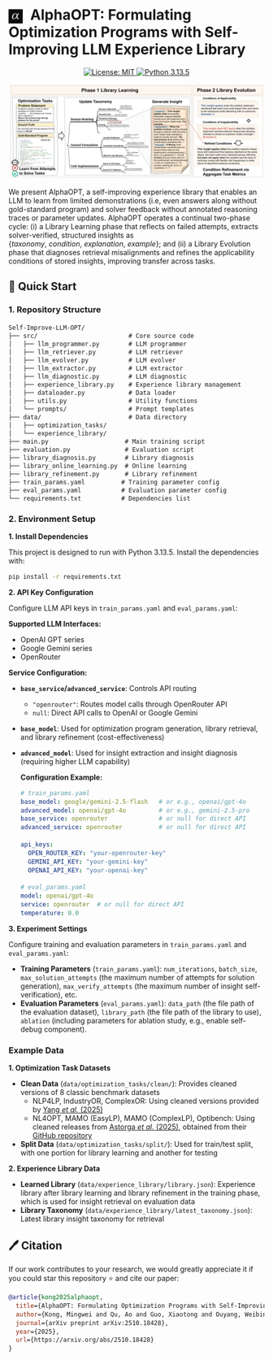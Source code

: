 <h1>
  <img src="figures/logo_alphaopt.png" width="28" alt="AlphaOPT logo"
       style="vertical-align: middle; margin-right: 8px;">
  AlphaOPT: Formulating Optimization Programs with Self-Improving LLM Experience Library
</h1>

<p align="center">
  <a href="https://opensource.org/licenses/MIT">
    <img src="https://img.shields.io/badge/License-MIT-blue.svg" alt="License: MIT">
  </a>
  <a href="https://www.python.org/downloads/">
    <img src="https://img.shields.io/badge/python-3.13.5-blue.svg" alt="Python 3.13.5">
  </a>
</p>

<p align="center"> <img src="figures/framework.png" width="1000px"><br></p>

We present AlphaOPT, a self-improving experience library that enables an LLM to learn from limited demonstrations (i.e, even answers along without gold-standard program) and solver feedback without annotated reasoning traces or parameter updates. AlphaOPT operates a continual two-phase cycle: (i) a Library Learning phase that reflects on failed attempts, extracts solver-verified, structured insights as $\{\textit{taxonomy},\ \textit{condition},\ \textit{explanation},\ \textit{example}\}$; and (ii) a Library Evolution phase that diagnoses retrieval misalignments and refines the applicability conditions of stored insights, improving transfer across tasks. 

## 🚀 Quick Start

### 1. Repository Structure

```
Self-Improve-LLM-OPT/
├── src/                         # Core source code
│   ├── llm_programmer.py        # LLM programmer
│   ├── llm_retriever.py         # LLM retriever
│   ├── llm_evolver.py           # LLM evolver
│   ├── llm_extractor.py         # LLM extractor
│   ├── llm_diagnostic.py        # LLM diagnostic
│   ├── experience_library.py    # Experience library management
│   ├── dataloader.py            # Data loader
│   ├── utils.py                 # Utility functions
│   └── prompts/                 # Prompt templates
├── data/                        # Data directory
│   ├── optimization_tasks/      
│   └── experience_library/      
├── main.py                     # Main training script
├── evaluation.py               # Evaluation script
├── library_diagnosis.py        # Library diagnosis
├── library_online_learning.py  # Online learning
├── library_refinement.py       # Library refinement
├── train_params.yaml          # Training parameter config
├── eval_params.yaml           # Evaluation parameter config
└── requirements.txt           # Dependencies list
```

### 2. Environment Setup 
**1. Install Dependencies**

This project is designed to run with Python 3.13.5. Install the dependencies with:

```bash
pip install -r requirements.txt
```

**2. API Key Configuration**

Configure LLM API keys in `train_params.yaml` and `eval_params.yaml`:

**Supported LLM Interfaces:**
- OpenAI GPT series
- Google Gemini series
- OpenRouter

**Service Configuration:**
- **`base_service`/`advanced_service`**: Controls API routing
  - `"openrouter"`: Routes model calls through OpenRouter API
  - `null`: Direct API calls to OpenAI or Google Gemini
- **`base_model`**: Used for optimization program generation, library retrieval, and library refinement (cost-effectiveness)
- **`advanced_model`**: Used for insight extraction and insight diagnosis (requiring higher LLM capability)

    **Configuration Example:**
    
    ```yaml
    # train_params.yaml
    base_model: google/gemini-2.5-flash   # or e.g., openai/gpt-4o
    advanced_model: openai/gpt-4o         # or e.g., gemini-2.5-pro
    base_service: openrouter              # or null for direct API
    advanced_service: openrouter          # or null for direct API

    api_keys:
      OPEN_ROUTER_KEY: "your-openrouter-key"
      GEMINI_API_KEY: "your-gemini-key"
      OPENAI_API_KEY: "your-openai-key"

    # eval_params.yaml
    model: openai/gpt-4o
    service: openrouter  # or null for direct API
    temperature: 0.0
    ```

**3. Experiment Settings**

Configure training and evaluation parameters in `train_params.yaml` and `eval_params.yaml`:

- **Training Parameters** (`train_params.yaml`): `num_iterations`, `batch_size`, `max_solution_attempts` (the maximum number of attempts for solution generation), `max_verify_attempts` (the maximum number of insight self-verification), etc.
- **Evaluation Parameters** (`eval_params.yaml`): `data_path` (the file path of the evaluation dataset),  `library_path` (the file path of the library to use), `ablation` (including parameters for ablation study, e.g., enable self-debug component). 


### Example Data

**1. Optimization Task Datasets**
- **Clean Data** (`data/optimization_tasks/clean/`): Provides cleaned versions of 8 classic benchmark datasets
  - NLP4LP, IndustryOR, ComplexOR: Using cleaned versions provided by [Yang *et al.* (2025)](https://arxiv.org/abs/2501.01234)
  - NL4OPT, MAMO (EasyLP), MAMO (ComplexLP), Optibench: Using cleaned releases from [Astorga *et al.* (2025)](https://arxiv.org/abs/2411.01679), obtained from their [GitHub repository](https://github.com/LLM4OR/LLM4OR)
- **Split Data** (`data/optimization_tasks/split/`): Used for train/test split, with one portion for library learning and another for testing

**2. Experience Library Data**
- **Learned Library** (`data/experience_library/library.json`): Experience library after library learning and library refinement in the training phase, which is used for insight retrieval on evaluation data
- **Library Taxonomy** (`data/experience_library/latest_taxonomy.json`): Latest library insight taxonomy for retrieval


## 🖊️ Citation

If our work contributes to your research, we would greatly appreciate it if you could star this repository ⭐ and cite our paper:

```bibtex
@article{kong2025alphaopt,
  title={AlphaOPT: Formulating Optimization Programs with Self-Improving LLM Experience Library},
  author={Kong, Mingwei and Qu, Ao and Guo, Xiaotong and Ouyang, Weibin and Jiang, Chuhan and Zheng, Hao and Ma, Yining and Zhuang, Dingyi and Tang, Yihong and Li, Jinyu and Wang, Hao and Wu, Chen and Zhao, Jinhua},
  journal={arXiv preprint arXiv:2510.18428},
  year={2025},
  url={https://arxiv.org/abs/2510.18428}
}
```
